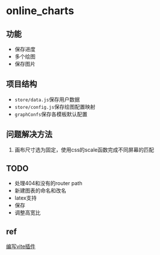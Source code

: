 # online_charts

## 功能

* 保存进度
* 多个绘图
* 保存图片

## 项目结构

* `store/data.js`保存用户数据
* `store/config.js`保存绘图配置映射
* `graphConfs`保存各模板默认配置

## 问题解决方法

1. 画布尺寸选为固定，使用css的scale函数完成不同屏幕的匹配

## TODO

* 处理404和没有的router path
* 新建图表的命名和改名
* latex支持
* 保存
* 调整高宽比

## ref

[编写vite插件](https://juejin.cn/post/7075678169122439181)
